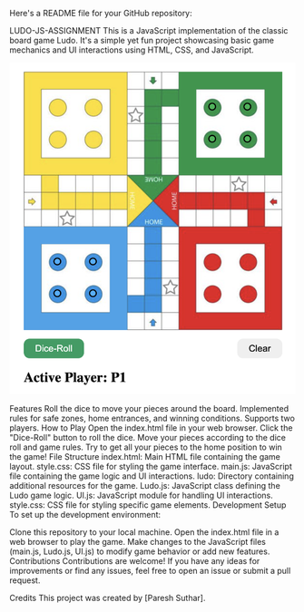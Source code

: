 
Here's a README file for your GitHub repository:

LUDO-JS-ASSIGNMENT
This is a JavaScript implementation of the classic board game Ludo. It's a simple yet fun project showcasing basic game mechanics and UI interactions using HTML, CSS, and JavaScript.

![Ludo Game Preview](ludo.png)

Features
Roll the dice to move your pieces around the board.
Implemented rules for safe zones, home entrances, and winning conditions.
Supports two players.
How to Play
Open the index.html file in your web browser.
Click the "Dice-Roll" button to roll the dice.
Move your pieces according to the dice roll and game rules.
Try to get all your pieces to the home position to win the game!
File Structure
index.html: Main HTML file containing the game layout.
style.css: CSS file for styling the game interface.
main.js: JavaScript file containing the game logic and UI interactions.
ludo: Directory containing additional resources for the game.
Ludo.js: JavaScript class defining the Ludo game logic.
UI.js: JavaScript module for handling UI interactions.
style.css: CSS file for styling specific game elements.
Development Setup
To set up the development environment:

Clone this repository to your local machine.
Open the index.html file in a web browser to play the game.
Make changes to the JavaScript files (main.js, Ludo.js, UI.js) to modify game behavior or add new features.
Contributions
Contributions are welcome! If you have any ideas for improvements or find any issues, feel free to open an issue or submit a pull request.

Credits
This project was created by [Paresh Suthar].
